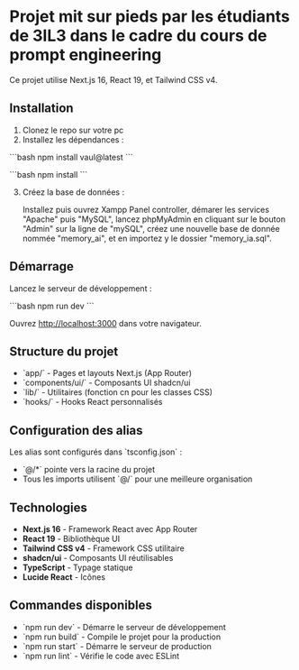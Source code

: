 # Projet mit sur pieds par les étudiants de 3IL3 dans le cadre du cours de prompt engineering

Ce projet  utilise Next.js 16, React 19, et Tailwind CSS v4.

## Installation

1. Clonez le repo sur votre pc
2. Installez les dépendances :

\`\`\`bash
npm install vaul@latest
\`\`\`

\`\`\`bash
npm install
\`\`\`

3. Créez la base de données :

   Installez puis ouvrez Xampp Panel controller, démarer les services "Apache" puis "MySQL", lancez phpMyAdmin en cliquant sur le bouton "Admin" sur la ligne de "mySQL", créez une nouvelle base de donnée nommée "memory_ai", et en importez y le dossier "memory_ia.sql".

## Démarrage

Lancez le serveur de développement :

\`\`\`bash
npm run dev
\`\`\`

Ouvrez [http://localhost:3000](http://localhost:3000) dans votre navigateur.

## Structure du projet

- \`app/\` - Pages et layouts Next.js (App Router)
- \`components/ui/\` - Composants UI shadcn/ui
- \`lib/\` - Utilitaires (fonction cn pour les classes CSS)
- \`hooks/\` - Hooks React personnalisés

## Configuration des alias

Les alias sont configurés dans \`tsconfig.json\` :

- \`@/*\` pointe vers la racine du projet
- Tous les imports utilisent \`@/\` pour une meilleure organisation

## Technologies

- **Next.js 16** - Framework React avec App Router
- **React 19** - Bibliothèque UI
- **Tailwind CSS v4** - Framework CSS utilitaire
- **shadcn/ui** - Composants UI réutilisables
- **TypeScript** - Typage statique
- **Lucide React** - Icônes

## Commandes disponibles

- \`npm run dev\` - Démarre le serveur de développement
- \`npm run build\` - Compile le projet pour la production
- \`npm run start\` - Démarre le serveur de production
- \`npm run lint\` - Vérifie le code avec ESLint
